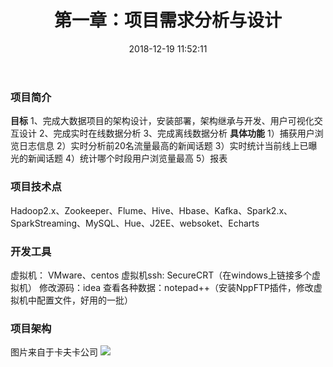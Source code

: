 ﻿---
title: 第一章：项目需求分析与设计
date: 2018-12-19 11:52:11
categories: "用户日志实时与离线分析系统" 
tags: 
 - 项目
---

### 项目简介
**目标**
1、完成大数据项目的架构设计，安装部署，架构继承与开发、用户可视化交互设计
2、完成实时在线数据分析
3、完成离线数据分析
**具体功能**
1）捕获用户浏览日志信息
2）实时分析前20名流量最高的新闻话题
3）实时统计当前线上已曝光的新闻话题
4）统计哪个时段用户浏览量最高
5）报表
### 项目技术点
Hadoop2.x、Zookeeper、Flume、Hive、Hbase、Kafka、Spark2.x、SparkStreaming、MySQL、Hue、J2EE、websoket、Echarts

### 开发工具
虚拟机：  VMware、centos
虚拟机ssh:  SecureCRT（在windows上链接多个虚拟机）
修改源码：idea
查看各种数据：notepad++（安装NppFTP插件，修改虚拟机中配置文件，好用的一批）

### 项目架构
图片来自于卡夫卡公司
![](http://ww1.sinaimg.cn/large/005BOtkIly1fyccyao7f3j30op0ee10a.jpg)




